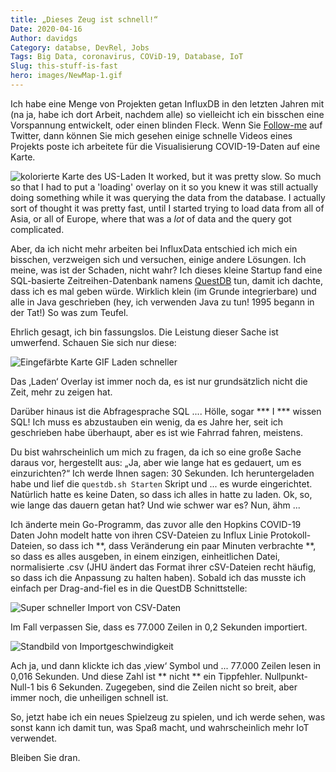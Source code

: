 ```yaml
---
title: „Dieses Zeug ist schnell!“
Date: 2020-04-16
Author: davidgs
Category: databse, DevRel, Jobs
Tags: Big Data, coronavirus, COViD-19, Database, IoT
Slug: this-stuff-is-fast
hero: images/NewMap-1.gif
---
```


Ich habe eine Menge von Projekten getan InfluxDB in den letzten Jahren mit (na ja, habe ich dort Arbeit, nachdem alle) so vielleicht ich ein bisschen eine Vorspannung entwickelt, oder einen blinden Fleck. Wenn Sie [Follow-me](https://twitter.com/intent/follow?screen_name=davidgsIoT) auf Twitter, dann können Sie mich gesehen einige schnelle Videos eines Projekts poste ich arbeitete für die Visualisierung COVID-19-Daten auf eine Karte.

![kolorierte Karte des US-Laden](/posts/category/database/images/slowMap.gif) It worked, but it was pretty slow. So much so that I had to put a 'loading' overlay on it so you knew it was still actually doing something while it was querying the data from the database. I actually sort of thought it was pretty fast, until I started trying to load data from all of Asia, or all of Europe, where that was a *lot* of data and the query got complicated.

Aber, da ich nicht mehr arbeiten bei InfluxData entschied ich mich ein bisschen, verzweigen sich und versuchen, einige andere Lösungen. Ich meine, was ist der Schaden, nicht wahr? Ich dieses kleine Startup fand eine SQL-basierte Zeitreihen-Datenbank namens [QuestDB](https://questdb.io/?ref=davidgsiot) tun, damit ich dachte, dass ich es mal geben würde. Wirklich klein (im Grunde integrierbare) und alle in Java geschrieben (hey, ich verwenden Java zu tun! 1995 begann in der Tat!) So was zum Teufel.

Ehrlich gesagt, ich bin fassungslos. Die Leistung dieser Sache ist umwerfend. Schauen Sie sich nur diese:

![Eingefärbte Karte GIF Laden schneller](/posts/category/database/images/NewMap-1.gif)

Das ‚Laden‘ Overlay ist immer noch da, es ist nur grundsätzlich nicht die Zeit, mehr zu zeigen hat.

Darüber hinaus ist die Abfragesprache SQL .... Hölle, sogar *** I *** wissen SQL! Ich muss es abzustauben ein wenig, da es Jahre her, seit ich geschrieben habe überhaupt, aber es ist wie Fahrrad fahren, meistens.

Du bist wahrscheinlich um mich zu fragen, da ich so eine große Sache daraus vor, hergestellt aus: „Ja, aber wie lange hat es gedauert, um es einzurichten?“ Ich werde Ihnen sagen: 30 Sekunden. Ich heruntergeladen habe und lief die `questdb.sh Starten` Skript und ... es wurde eingerichtet. Natürlich hatte es keine Daten, so dass ich alles in hatte zu laden. Ok, so, wie lange das dauern getan hat? Und wie schwer war es? Nun, ähm ...

Ich änderte mein Go-Programm, das zuvor alle den Hopkins COVID-19 Daten John modelt hatte von ihren CSV-Dateien zu Influx Linie Protokoll-Dateien, so dass ich **, dass Veränderung ein paar Minuten verbrachte **, so dass es alles ausgeben, in einem einzigen, einheitlichen Datei, normalisierte .csv (JHU ändert das Format ihrer cSV-Dateien recht häufig, so dass ich die Anpassung zu halten haben). Sobald ich das musste ich einfach per Drag-and-fiel es in die QuestDB Schnittstelle:

![Super schneller Import von CSV-Daten](/posts/category/database/images/import.gif)

Im Fall verpassen Sie, dass es 77.000 Zeilen in 0,2 Sekunden importiert.

![Standbild von Importgeschwindigkeit](/posts/category/database/images/import-1024x49.png)

Ach ja, und dann klickte ich das ‚view‘ Symbol und ... 77.000 Zeilen lesen in 0,016 Sekunden. Und diese Zahl ist ** nicht ** ein Tippfehler. Nullpunkt-Null-1 bis 6 Sekunden. Zugegeben, sind die Zeilen nicht so breit, aber immer noch, die unheiligen schnell ist.

So, jetzt habe ich ein neues Spielzeug zu spielen, und ich werde sehen, was sonst kann ich damit tun, was Spaß macht, und wahrscheinlich mehr IoT verwendet.

Bleiben Sie dran.
